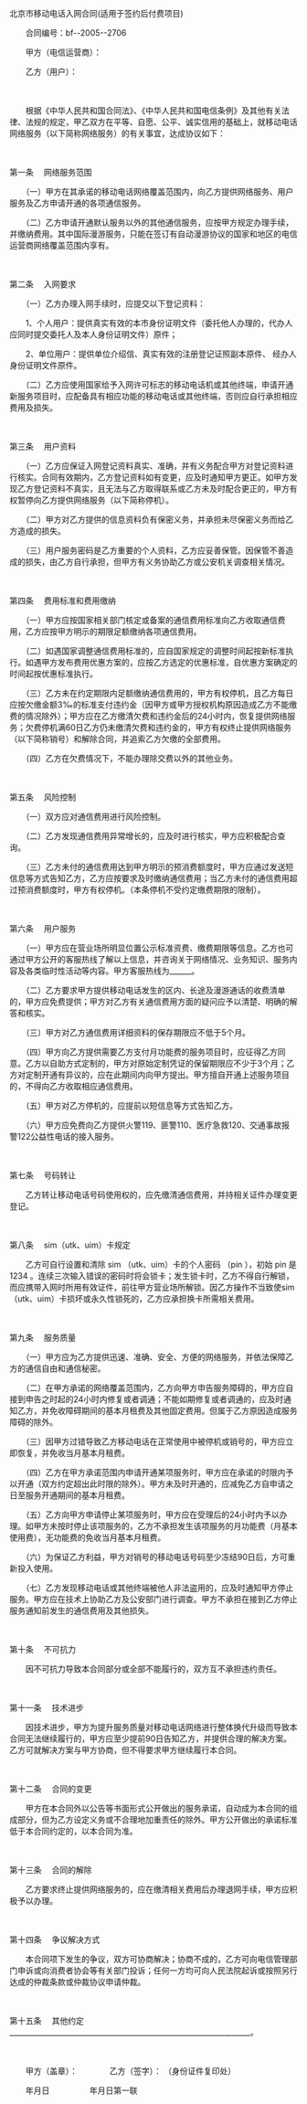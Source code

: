 



北京市移动电话入网合同(适用于签约后付费项目)



 

　　合同编号：bf--2005--2706

　　甲方（电信运营商）：

　　乙方（用户）：　　

　　

　　根据《中华人民共和国合同法》、《中华人民共和国电信条例》及其他有关法律、法规的规定，甲乙双方在平等、自愿、公平、诚实信用的基础上，就移动电话网络服务（以下简称网络服务）的有关事宜，达成协议如下：

　　

第一条
　网络服务范围

　　（一）甲方在其承诺的移动电话网络覆盖范围内，向乙方提供网络服务、用户服务及乙方申请开通的各项通信服务。

　　（二）乙方申请开通默认服务以外的其他通信服务，应按甲方规定办理手续，并缴纳费用。其中国际漫游服务，只能在签订有自动漫游协议的国家和地区的电信运营商网络覆盖范围内享有。

　　

第二条
　入网要求

　　（一）乙方办理入网手续时，应提交以下登记资料：

　　1、个人用户：提供真实有效的本市身份证明文件（委托他人办理的，代办人应同时提交委托人及本人身份证明文件）原件；

　　2、单位用户：提供单位介绍信、真实有效的注册登记证照副本原件、 经办人身份证明文件原件。

　　（二）乙方应使用国家给予入网许可标志的移动电话机或其他终端，申请开通新服务项目时，应配备具有相应功能的移动电话或其他终端，否则应自行承担相应费用及损失。

　　

第三条
　用户资料

　　（一）乙方应保证入网登记资料真实、准确，并有义务配合甲方对登记资料进行核实。合同有效期内，乙方登记资料如有变更，应及时通知甲方更正。如甲方发现乙方登记资料不真实，且无法与乙方取得联系或乙方未及时配合更正的，甲方有权暂停向乙方提供网络服务（以下简称停机）。

　　（二）甲方对乙方提供的信息资料负有保密义务，并承担未尽保密义务而给乙方造成的损失。

　　（三）用户服务密码是乙方重要的个人资料，乙方应妥善保管。因保管不善造成的损失，由乙方自行承担，但甲方有义务协助乙方或公安机关调查相关情况。

　　

第四条
　费用标准和费用缴纳

　　（一）甲方应按国家相关部门核定或备案的通信费用标准向乙方收取通信费用，乙方应按甲方明示的期限足额缴纳各项通信费用。

　　（二）如遇国家调整通信费用标准的，应自国家规定的调整时间起按新标准执行。如遇甲方发布费用优惠方案的，应按乙方选定的优惠标准，自优惠方案确定的时间起按优惠标准执行。

　　（三）乙方未在约定期限内足额缴纳通信费用的，甲方有权停机，且乙方每日应按欠缴金额3‰的标准支付违约金（因甲方或甲方授权机构原因造成乙方不能缴费的情况除外）；甲方应在乙方缴清欠费和违约金后的24小时内，恢复提供网络服务；欠费停机满60日乙方仍未缴清欠费和违约金的，甲方有权终止提供网络服务（以下简称销号）和解除合同，并追索乙方欠缴的全部费用。

　　（四）乙方在欠费情况下，不能办理除交费以外的其他业务。

　　

第五条
　风险控制

　　（一）双方应对通信费用进行风险控制。

　　（二）乙方发现通信费用异常增长的，应及时进行核实，甲方应积极配合查询。

　　（三）乙方未付的通信费用达到甲方明示的预消费额度时，甲方应通过发送短信息等方式告知乙方，乙方应按要求及时缴纳通信费用；当乙方未付的通信费用超过预消费额度时，甲方有权停机。（本条停机不受约定缴费期限的限制）。

　　

第六条
　用户服务

　　（一）甲方应在营业场所明显位置公示标准资费、缴费期限等信息。乙方也可通过甲方公开的客服热线了解以上信息，并咨询关于网络情况、业务知识、服务内容及各类临时性活动等内容。甲方客服热线为______。

　　（二）乙方要求甲方提供移动电话发生的区内、长途及漫游通话的收费清单的，甲方应免费提供；甲方对乙方有关通信费用方面的疑问应予以清楚、明确的解答和核实。

　　（三）甲方对乙方通信费用详细资料的保存期限应不低于5个月。

　　（四）甲方向乙方提供需要乙方支付月功能费的服务项目时，应征得乙方同意。乙方以自助方式定制的，甲方对原始定制凭证的保留期限应不少于3个月；乙方对定制开通有异议的，应在此期间内向甲方提出。甲方擅自开通上述服务项目的，不得向乙方收取相应通信费用。

　　（五）甲方对乙方停机的，应提前以短信息等方式告知乙方。

　　（六）甲方应免费向乙方提供火警119、匪警110、医疗急救120、交通事故报警122公益性电话的接入服务。

　　

第七条
　号码转让

　　乙方转让移动电话号码使用权的，应先缴清通信费用，并持相关证件办理变更登记。

　　

第八条
　sim（utk、uim）卡规定

　　乙方可自行设置和清除 sim （utk、uim）卡的个人密码 （pin ），初始 pin 是 1234 。连续三次输入错误的密码时将会锁卡；发生锁卡时，乙方不得自行解锁，而应携带入网时所用有效证件，前往甲方营业场所解锁。因乙方操作不当致使sim （utk、uim）卡损坏或永久性锁死的，乙方应承担换卡所需相关费用。

　　

第九条
　服务质量

　　（一）甲方应为乙方提供迅速、准确、安全、方便的网络服务，并依法保障乙方的通信自由和通信秘密。

　　（二）在甲方承诺的网络覆盖范围内，乙方向甲方申告服务障碍的，甲方应自接到申告之时起的24小时内修复或者调通；不能如期修复或者调通的，应及时通知乙方，并免收障碍期间的基本月租费及其他固定费用。但属于乙方原因造成服务障碍的除外。

　　（三）因甲方过错导致乙方移动电话在正常使用中被停机或销号的，甲方应立即恢复，并免收当月基本月租费。

　　（四）乙方在甲方承诺范围内申请开通某项服务时，甲方应在承诺的时限内予以开通（双方约定超出此时限的除外）。甲方未及时开通的，应减免乙方自申请之日至服务开通期间的基本月租费。

　　（五）乙方向甲方申请停止某项服务时，甲方应在受理后的24小时内予以办理。如甲方未按时停止该项服务的，乙方不承担发生该项服务的月功能费（月基本使用费），无功能费的免收当月基本月租费。

　　（六）为保证乙方利益，甲方对销号的移动电话号码至少冻结90日后，方可重新投入使用。

　　（七）乙方发现移动电话或其他终端被他人非法盗用的，应及时通知甲方停止服务。甲方应在技术上协助乙方及公安部门进行调查。甲方不承担在接到乙方停止服务通知前发生的通信费用及其他损失。

　　

第十条
　不可抗力

　　因不可抗力导致本合同部分或全部不能履行的，双方互不承担违约责任。

　　

第十一条
　技术进步

　　因技术进步，甲方为提升服务质量对移动电话网络进行整体换代升级而导致本合同无法继续履行的，甲方应至少提前90日告知乙方，并提供合理的解决方案。乙方可就解决方案与甲方协商，但不得要求甲方继续履行本合同。

　　

第十二条
　合同的变更

　　甲方在本合同外以公告等书面形式公开做出的服务承诺，自动成为本合同的组成部分，但为乙方设定义务或不合理地加重责任的除外。甲方公开做出的承诺标准低于本合同约定的，以本合同为准。

　　

第十三条
　合同的解除

　　乙方要求终止提供网络服务的，应在缴清相关费用后办理退网手续，甲方应积极予以办理。

　　

第十四条
　争议解决方式

　　本合同项下发生的争议，双方可协商解决；协商不成的，乙方可向电信管理部门申诉或向消费者协会等有关部门投诉；任何一方均可向人民法院起诉或按照另行达成的仲裁条款或仲裁协议申请仲裁。

　　

第十五条
　其他约定　　__________________________________________________________________。

　　　　

　　甲方（盖章）：　　　　乙方（签字）： （身份证件复印处）

　　年月日　　　　　年月日第一联